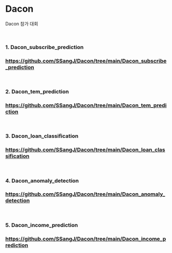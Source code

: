 # Dacon
Dacon 참가 대회

<br>

### 1. Dacon_subscribe_prediction
### https://github.com/SSangJ/Dacon/tree/main/Dacon_subscribe_prediction
<br>

### 2. Dacon_tem_prediction
### https://github.com/SSangJ/Dacon/tree/main/Dacon_tem_prediction
<br>

### 3. Dacon_loan_classification
### https://github.com/SSangJ/Dacon/tree/main/Dacon_loan_classification
<br>

### 4. Dacon_anomaly_detection
### https://github.com/SSangJ/Dacon/tree/main/Dacon_anomaly_detection
<br>

### 5. Dacon_income_prediction
### https://github.com/SSangJ/Dacon/tree/main/Dacon_income_prediction
